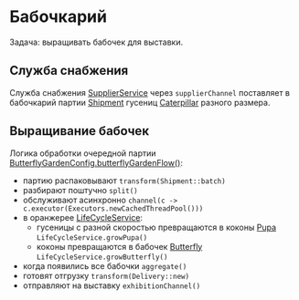 # Бабочкарий

Задача: выращивать бабочек для выставки.  

## Служба снабжения
Служба снабжения [SupplierService](src/main/java/ru/otus/homework/butterflygarden/services/SupplierService.java)
через `supplierChannel` поставляет в бабочкарий партии [Shipment](src/main/java/ru/otus/homework/butterflygarden/domain/Shipment.java)
гусениц [Caterpillar](src/main/java/ru/otus/homework/butterflygarden/domain/Caterpillar.java) разного размера.   

## Выращивание бабочек

Логика обработки очередной партии
[ButterflyGardenConfig.butterflyGardenFlow()](src/main/java/ru/otus/homework/butterflygarden/config/ButterflyGardenConfig.java):
* партию распаковывают `transform(Shipment::batch)`
* разбирают поштучно `split()`
* обслуживают асинхронно `channel(c -> c.executor(Executors.newCachedThreadPool()))`
* в оранжерее [LifeCycleService](src/main/java/ru/otus/homework/butterflygarden/services/LifeCycleServiceImpl.java):
  * гусеницы с разной скоростью превращаются в коконы
   [Pupa](src/main/java/ru/otus/homework/butterflygarden/domain/Pupa.java) `LifeCycleService.growPupa()`
  * коконы превращаются в бабочек
   [Butterfly](src/main/java/ru/otus/homework/butterflygarden/domain/Butterfly.java) `LifeCycleService.growButterfly()`
* когда появились все бабочки `aggregate()`
* готовят отгрузку `transform(Delivery::new)`
* отправляют на выставку `exhibitionChannel()`

